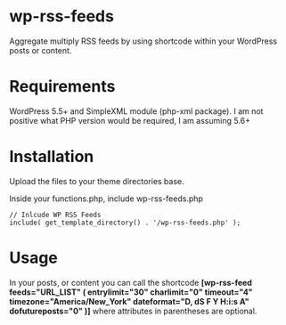 # wp-rss-feeds
Aggregate multiply RSS feeds by using shortcode within your WordPress posts or content. 

# Requirements
WordPress 5.5+ and SimpleXML module (php-xml package). I am not positive what PHP version would be required, I am assuming 5.6+

# Installation
Upload the files to your theme directories base. 

Inside your functions.php, include wp-rss-feeds.php
```
// Inlcude WP RSS Feeds
include( get_template_directory() . '/wp-rss-feeds.php' );
```

# Usage
In your posts, or content you can call the shortcode **[wp-rss-feed feeds="URL_LIST" ( entrylimit="30" charlimit="0" timeout="4" timezone="America/New_York" dateformat="D, dS F Y H:i:s A" dofutureposts="0" )]** where attributes in parentheses are optional. 
